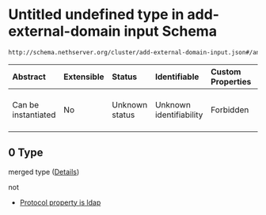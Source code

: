 # Untitled undefined type in add-external-domain input Schema

```txt
http://schema.nethserver.org/cluster/add-external-domain-input.json#/anyOf/0
```



| Abstract            | Extensible | Status         | Identifiable            | Custom Properties | Additional Properties | Access Restrictions | Defined In                                                                                       |
| :------------------ | :--------- | :------------- | :---------------------- | :---------------- | :-------------------- | :------------------ | :----------------------------------------------------------------------------------------------- |
| Can be instantiated | No         | Unknown status | Unknown identifiability | Forbidden         | Allowed               | none                | [add-external-domain-input.json*](cluster/add-external-domain-input.json "open original schema") |

## 0 Type

merged type ([Details](add-external-domain-input-anyof-0.md))

not

*   [Protocol property is ldap](add-external-domain-input-anyof-0-protocol-property-is-ldap.md "check type definition")

